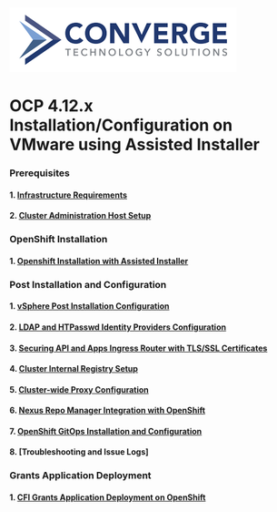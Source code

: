 ![header](img/convergenewlogo.png)

# OCP 4.12.x Installation/Configuration on VMware using Assisted Installer
### Prerequisites

#### 1. [Infrastructure Requirements](/Pre-Reqs/01-Infra-Requirements.MD)
#### 2. [Cluster Administration Host Setup](/Pre-Reqs/02-Cluster-Admin-Host-Setup.MD)
### OpenShift Installation

#### 1. [Openshift Installation with Assisted Installer](/Installation/01-Install-Openshift-with-Assisted-Installer-method.MD)
### Post Installation and Configuration

#### 1. [vSphere Post Installation Configuration](/Post-Installation/01-vSphere-Post-Installation-Configuration.MD)
#### 2. [LDAP and HTPasswd Identity Providers Configuration](/Post-Installation/02-LDAP-and-HTPasswd-Configuration.MD)
#### 3. [Securing API and Apps Ingress Router with TLS/SSL Certificates](/Post-Installation/03-TLS-Certificates-Configuration.MD)
#### 4. [Cluster Internal Registry Setup](/Post-Installation/04-Cluster-Internal-Regsitry-Setup.MD)
#### 5. [Cluster-wide Proxy Configuration](/Post-Installation/05-Cluster-wide-Proxy-Configuration.MD)
#### 6. [Nexus Repo Manager Integration with OpenShift](/Post-Installation/06-Nexus-Repo-Manager-Integration.MD)
#### 7. [OpenShift GitOps Installation and Configuration](/Post-Installation/07-OpenShift-GitOps-Installation-Configuration.MD)
#### 8. [Troubleshooting and Issue Logs]
### Grants Application Deployment

#### 1. [CFI Grants Application Deployment on OpenShift](/Application%20Deployment/01-CFI-Grants-Applicaton-Deployment.MD)